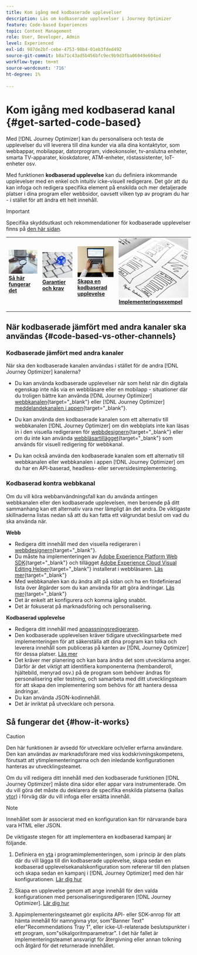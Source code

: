 ```yaml
---
title: Kom igång med kodbaserade upplevelser
description: Läs om kodbaserade upplevelser i Journey Optimizer
feature: Code-based Experiences
topic: Content Management
role: User, Developer, Admin
level: Experienced
exl-id: 987de2bf-cebe-4753-98b4-01eb3fded492
source-git-commit: b8a71c43ad5b456bfc9ec9b9d3fba06049e604ed
workflow-type: tm+mt
source-wordcount: '716'
ht-degree: 1%

---
```


# Kom igång med kodbaserad kanal {#get-sarted-code-based}

Med [!DNL Journey Optimizer] kan du personalisera och testa de upplevelser du vill leverera till dina kunder via alla dina kontaktytor, som webbappar, mobilappar, datorprogram, videokonsoler, tv-anslutna enheter, smarta TV-apparater, kioskdatorer, ATM-enheter, röstassistenter, IoT-enheter osv.

Med funktionen **kodbaserad upplevelse** kan du definiera inkommande upplevelser med en enkel och intuitiv icke-visuell redigerare. Det gör att du kan infoga och redigera specifika element på enskilda och mer detaljerade platser i dina program eller webbsidor, oavsett vilken typ av program du har - i stället för att ändra ett helt innehåll.

<!--[!DNL Journey Optimizer] allows you to compose and deliver content on any inbound device in a developer-focused workflow. You can leverage all the personalization capabilities, and preview what will be published. The content can be static (images, text, JSON, HTML) or dynamic (offers, decisions, recommendations). You can also insert custom content actions in your omni-channel journeys.-->

>[!IMPORTANT]
>
>Specifika skyddsutkast och rekommendationer för kodbaserade upplevelser finns på [den här sidan](code-based-prerequisites.md).


<!--Discover the detailed steps to create a code-based campaign in this video.-->

<table style="table-layout:fixed"><tr style="border: 0;">
<td>
<a href="#how-it-works">
<img alt="Lead" src="../assets/do-not-localize/privacy-audit.jpeg">
</a>
<div><a href="#how-it-works"><strong>Så här fungerar det</strong>
</div>
<p>
</td>
<td>
<a href="code-based-prerequisites.md">
<img alt="Validering" src="../assets/do-not-localize/web-prerequisites.jpg">
</a>
<div>
<a href="code-based-prerequisites.md"><strong>Garantier och krav</strong></a>
</div>
<p>
</td>
<td>
<a href="create-code-based.md#create-code-based-campaign">
<img alt="Sällan" src="../assets/do-not-localize/web-create.jpg">
</a>
<div>
<a href="create-code-based.md#create-code-based-campaign"><strong>Skapa en kodbaserad upplevelse</strong></a>
</div>
<p></td>
<td>
<a href="code-based-implementation-samples.md">
<img alt="Validering" src="../assets/do-not-localize/web-design.jpg">
</a>
<div>
<a href="code-based-implementation-samples.md"><strong>Implementeringsexempel</strong></a>
</div>
<p>
</td>
</tr></table>

<!--[Learn how to create a code-based campaign in this video](#video)-->

## När kodbaserade jämfört med andra kanaler ska användas {#code-based-vs-other-channels}

### Kodbaserade jämfört med andra kanaler

När ska den kodbaserade kanalen användas i stället för de andra [!DNL Journey Optimizer] kanalerna?

* Du kan använda kodbaserade upplevelser när som helst när din digitala egenskap inte nås via en webbläsare eller en mobilapp - situationer där du troligen bättre kan använda [!DNL Journey Optimizer] [webbkanalen](../web/get-started-web.md){target="_blank"} eller [!DNL Journey Optimizer] [meddelandekanalen i appen](../in-app/get-started-in-app.md){target="_blank"}.

* Du kan använda den kodbaserade kanalen som ett alternativ till webbkanalen [!DNL Journey Optimizer] om din webbplats inte kan läsas in i den visuella redigeraren för [ webbdesignern](../web/edit-web-content.md#work-with-web-designer){target="_blank"} eller om du inte kan använda [webbläsartillägget](../web/web-prerequisites.md#visual-authoring-prerequisites){target="_blank"} som används för visuell redigering för webbkanal.

* Du kan också använda den kodbaserade kanalen som ett alternativ till webbkanalen eller webbkanalen i appen [!DNL Journey Optimizer] om du har en API-baserad, headless- eller serversidesimplementering.

### Kodbaserad kontra webbkanal

Om du vill köra webbanvändningsfall kan du använda antingen webbkanalen eller den kodbaserade upplevelsen, men beroende på ditt sammanhang kan ett alternativ vara mer lämpligt än det andra. De viktigaste skillnaderna listas nedan så att du kan fatta ett välgrundat beslut om vad du ska använda när.

**Webb**

* Redigera ditt innehåll med den visuella redigeraren i [webbdesignern](../web/edit-web-content.md#work-with-web-designer){target="_blank"}.
* Du måste ha implementeringen av [Adobe Experience Platform Web SDK](https://experienceleague.adobe.com/docs/platform-learn/implement-web-sdk/overview.html){target="_blank"} och tillägget [Adobe Experience Cloud Visual Editing Helper](https://chrome.google.com/webstore/detail/adobe-experience-cloud-vi/kgmjjkfjacffaebgpkpcllakjifppnca){target="_blank"} installerat i webbläsaren. [Läs mer](../web/web-prerequisites.md){target="_blank"}
* Med webbkanalen kan du ändra allt på sidan och ha en fördefinierad lista över åtgärder som du kan använda för att göra ändringar. [Läs mer](../web/edit-web-content.md#work-with-web-designer){target="_blank"}
* Det är enkelt att konfigurera och komma igång snabbt.
* Det är fokuserat på marknadsföring och personalisering.

**Kodbaserad upplevelse**

* Redigera ditt innehåll med [anpassningsredigeraren](create-code-based.md#edit-code).
* Den kodbaserade upplevelsen kräver tidigare utvecklingsarbete med implementeringen för att säkerställa att dina program kan tolka och leverera innehåll som publiceras på kanten av [!DNL Journey Optimizer] för dessa platser. [Läs mer](code-based-configuration.md#surface-definition)
* Det kräver mer planering och kan bara ändra det som utvecklarna anger. Därför är det viktigt att identifiera komponenterna (hembanderoll, hjältebild, menyrad osv.) på de program som behöver ändras för personalisering eller testning, och samarbeta med ditt utvecklingsteam för att skapa den implementering som behövs för att hantera dessa ändringar.
* Du kan använda JSON-kodinnehåll.
* Det är inriktat på utvecklare och persona.

## Så fungerar det {#how-it-works}

>[!CAUTION]
>
>Den här funktionen är avsedd för utvecklare och/eller erfarna användare. Den kan användas av marknadsförare med viss kodskrivningskompetens, förutsatt att ytimplementeringarna och den inledande konfigurationen hanteras av utvecklingsteamet.

Om du vill redigera ditt innehåll med den kodbaserade funktionen [!DNL Journey Optimizer] måste dina sidor eller appar vara instrumenterade. Om du vill göra det måste du deklarera de specifika enskilda platserna (kallas [ytor](code-based-configuration.md#surface-definition)) i förväg där du vill infoga eller ersätta innehåll<!--HOW??-->.

>[!NOTE]
>
>Innehållet som är associerat med en konfiguration kan för närvarande bara vara HTML eller JSON. <!--WILL COME LATER: text, image or another format depending on the application-->

De viktigaste stegen för att implementera en kodbaserad kampanj är följande.

1. Definiera en [yta](code-based-configuration.md#surface-definition) i programimplementeringen, som i princip är den plats där du vill lägga till din kodbaserade upplevelse, skapa sedan en kodbaserad upplevelsekanalskonfiguration som refererar till den platsen och skapa sedan en kampanj i [!DNL Journey Optimizer] med den här konfigurationen. [Lär dig hur](create-code-based.md#create-code-based-campaign)

1. Skapa en upplevelse genom att ange innehåll för den valda konfigurationen med personaliseringsredigeraren [!DNL Journey Optimizer]. [Lär dig hur](create-code-based.md#edit-code)

1. Appimplementeringsteamet gör explicita API- eller SDK-anrop för att hämta innehåll för namngivna ytor, som&quot;Banner Text&quot; eller&quot;Recommendations Tray 1&quot;, eller icke-UI-relaterade beslutspunkter i ett program, som&quot;sökalgoritmparametrar&quot;. I det här fallet är implementeringsteamet ansvarigt för återgivning eller annan tolkning och åtgärd för det returnerade innehållet.<!--TBC with Robert - should link to a new section with API/SDK call samples-->
